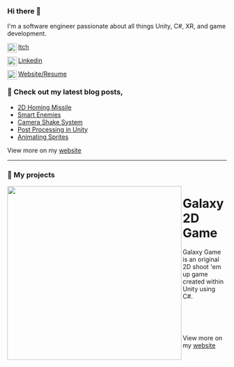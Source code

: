 ### Hi there 👋

I'm a software engineer passionate about all things Unity, C#, XR, and game development.

[<img align="left" width="22px" src="https://assetsio.reedpopcdn.com/Itch.io_logo.jpg?width=1200&height=1200&fit=crop&quality=100&format=png&enable=upscale&auto=webp"/>Itch](https://itch.io)

[<img align="left" width="22px" src="https://cdn-icons-png.flaticon.com/512/174/174857.png"/>Linkedin](https://www.linkedin.com/in/ashlynn-entner/)

[<img align="left" width="22px" src="http://samuelarminana.com/favicon.ico"/>Website/Resume](https://portfolio.com)

### 📝 Check out my latest blog posts,
<!-- BLOG-POST-LIST:START -->
- [2D Homing Missile](https://medium.com/@ash.lynnentner/my-journey-to-becoming-a-game-dev-48-homing-projectiles-109d1b889ea7)
- [Smart Enemies](https://medium.com/@ash.lynnentner/my-journey-to-becoming-a-game-dev-44-smart-enemies-31cc86cbac7a)
- [Camera Shake System](https://medium.com/@ash.lynnentner/my-journey-to-becoming-a-game-dev-33-camera-shake-16fedd6568a5)
- [Post Processing in Unity](https://medium.com/@ash.lynnentner/my-journey-to-becoming-a-game-dev-24-post-processing-makes-your-game-look-beautiful-98048165ddfd)
- [Animating Sprites](https://medium.com/@ash.lynnentner/my-journey-to-becoming-a-game-dev-15-animating-sprites-in-unity-6492bf4a3885)
<!-- BLOG-POST-LIST:END -->
View more on my [website](https://portfolio.com)

---
### 💾 My projects

<img src="https://i.imgur.com/uaA2YE7.png" align="left" width="400px"/> 

# Galaxy 2D Game
Galaxy Game is an original 2D shoot 'em up game created within Unity using C#.
<br/>

<br/>
<br/>
<br/>


View more on my [website](https://eveciana21.wixsite.com/lobogames)
